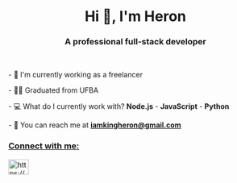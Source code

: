 <h1 align="center">Hi 👋, I'm Heron</h1>
<h3 align="center">A professional full-stack developer</h3>
<br/>


<p>- 💼 I'm currently working as a freelancer </p>
<p>- 👨‍🎓 Graduated from UFBA </p>
<p>- 💻 What do I currently work with? <strong>Node.js</strong> -  <strong>JavaScript</strong> - <strong>Python</strong> </p> 
<p>- 📩 You can reach me at <strong><a href="mailto:agenciaanonimatto@gmail.com?subject=Hello,%20Heron">
iamkingheron@gmail.com</ a></strong></p>

<h3 align="left">Connect with me:</h3>
  <a
    href="https://www.linkedin.com/in/heron-santos-8a70a1296/"
    target="blank"
    ><img
      align="center"
      src="https://cdn.jsdelivr.net/npm/simple-icons@3.0.1/icons/linkedin.svg"
      alt="https://www.linkedin.com/in/heron-santos-8a70a1296/"
      height="30"
      width="40"
  /></a>
</p>
